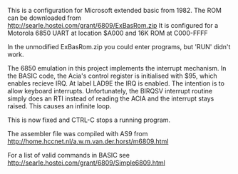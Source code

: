 This is a configuration for Microsoft extended basic from 1982.
The ROM can be downloaded from http://searle.hostei.com/grant/6809/ExBasRom.zip
It is configured for a Motorola 6850 UART at location $A000 and 16K ROM at C000-FFFF

In the unmodified ExBasRom.zip  you could enter programs, but 'RUN' didn't work.

The 6850 emulation in this project implements the interrupt mechanism. In
the BASIC code, the Acia's control register is initialised with $95,
which enables recieve IRQ.  At label LAD9E the IRQ is enabled. The
intention is to allow keyboard interrupts.  Unfortunately, the BIRQSV
interrupt routine simply does an RTI instead of reading the ACIA and
the interrupt stays raised. This causes an infinite loop.

This is now fixed and CTRL-C stops a running program.

The assembler file was compiled with AS9 from http://home.hccnet.nl/a.w.m.van.der.horst/m6809.html

For a list of valid commands in BASIC see http://searle.hostei.com/grant/6809/Simple6809.html
